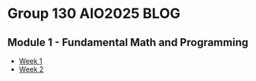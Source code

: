 # Group 130 AIO2025 BLOG

## Module 1 - Fundamental Math and Programming
- [Week 1](<Module 1 - Fundamental Math and Programming/Week 1/index.md>)
- [Week 2](<Module 1 - Fundamental Math and Programming/Week 2/index.md>)
